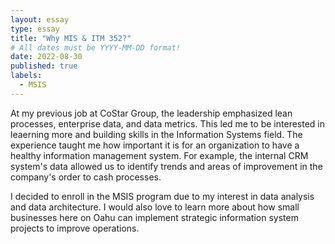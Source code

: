 ```yaml
---
layout: essay
type: essay
title: "Why MIS & ITM 352?"
# All dates must be YYYY-MM-DD format!
date: 2022-08-30
published: true
labels:
  - MSIS
---
```


At my previous job at CoStar Group, the leadership emphasized lean processes, enterprise data, and data metrics. This led me to be interested in leaerning more and building skills in the Information Systems field. The experience taught me how important it is for an organization to have a healthy information management system. For example, the internal CRM system's data allowed us to identify trends and areas of improvement in the company's order to cash processes. 

I decided to enroll in the MSIS program due to my interest in data analysis and data architecture. I would also love to learn more about how small businesses here on Oahu can implement strategic information system projects to improve operations. 




